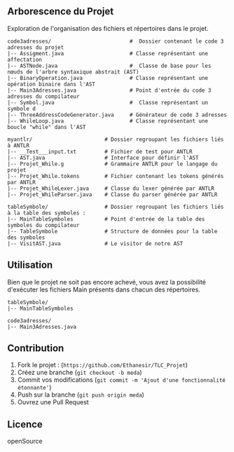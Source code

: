 
## Arborescence du Projet

Exploration de l'organisation des fichiers et répertoires dans le projet.

```
code3adresses/                         #  Dossier contenant le code 3 adresses du projet
|-- Assigment.java                     # Classe représentant une affectation
|-- ASTNode.java                       #  Classe de base pour les nœuds de l'arbre syntaxique abstrait (AST)
|-- BinaryOperation.java               # Classe représentant une opération binaire dans l'AST
|-- Main3Adresses.java                 # Point d'entrée du code 3 adresses du compilateur
|-- Symbol.java                        #  Classe représentant un symbole d
|-- ThreeAddressCodeGenerator.java     # Générateur de code 3 adresses
|-- WhileLoop.java                     # Classe représentant une boucle "while" dans l'AST

myantlr/                       # Dossier regroupant les fichiers liés à ANTLR
|-- __Test___input.txt         # Fichier de test pour ANTLR
|-- AST.java                   # Interface pour définir l'AST
|-- Projet_While.g             # Grammaire ANTLR pour le langage du projet
|-- Projet_While.tokens        # Fichier contenant les tokens générés par ANTLR
|-- Projet_WhileLexer.java     # Classe du lexer générée par ANTLR
|-- Projet_WhileParser.java    # Classe du parser générée par ANTLR

tableSymbole/                  # Dossier regroupant les fichiers liés à la table des symboles :
|-- MainTableSymboles          # Point d'entrée de la table des symboles du compilateur
|-- TableSymbole               # Structure de données pour la table des symboles
|-- VisitAST.java              # Le visitor de notre AST 
```


## Utilisation

Bien que le projet ne soit pas encore achevé, 
vous avez la possibilité d'exécuter les fichiers Main présents dans chacun des répertoires.

```
tableSymbole/           
|-- MainTableSymboles
```

```
code3adresses/  
|-- Main3Adresses.java
```

## Contribution

1. Fork le projet : (`https://github.com/Ethanesir/TLC_Projet`)
2. Créez une branche (`git checkout -b meda`)
3. Commit vos modifications (`git commit -m 'Ajout d'une fonctionnalité étonnante'`)
4. Push sur la branche (`git push origin meda`)
5. Ouvrez une Pull Request

## Licence
openSource